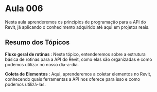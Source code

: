 # Aula 006

Nesta aula aprenderemos os princípios de programação para a API do Revit, já aplicando o conhecimento adquirido até 
aqui em projetos reais.

## Resumo dos Tópicos

**Fluxo geral de rotinas**
:
Neste tópico, entenderemos sobre a estrutura básica de rotinas para a API do Revit, como elas são organizadas e
como podemos utilizar no nosso dia-a-dia.

**Coleta de Elementos**
:
Aqui, aprenderemos a coletar elementos no Revit, conhecendo quais ferramentas a API nos oferece para isso e como
podemos utilizá-las.
